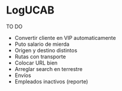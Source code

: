 # LogUCAB
TO DO
- Convertir cliente en VIP automaticamente
- Puto salario de mierda
- Origen y destino distintos
- Rutas con transporte
- Colocar URL bien
- Arreglar search en terrestre
- Envíos
- Empleados inactivos (reporte)
